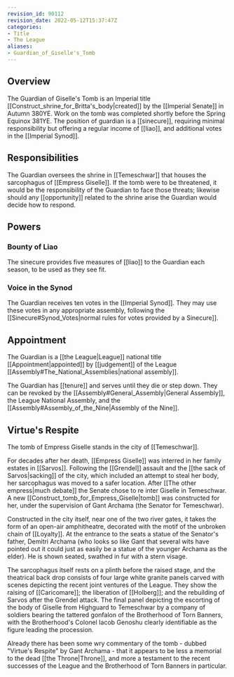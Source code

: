 ```yaml
---
revision_id: 90112
revision_date: 2022-05-12T15:37:47Z
categories:
- Title
- The League
aliases:
- Guardian_of_Giselle's_Tomb
---
```


## Overview
The Guardian of Giselle's Tomb is an Imperial title [[Construct_shrine_for_Britta's_body|created]] by the [[Imperial Senate]] in Autumn 380YE. Work on the tomb was completed shortly before the Spring Equinox 381YE. The position of guardian is a [[sinecure]], requiring minimal responsibility but offering a regular income of [[liao]], and additional votes in the [[Imperial Synod]]. 
## Responsibilities
The Guardian oversees the shrine in [[Temeschwar]] that houses the sarcophagus of  [[Empress Giselle]]. If the tomb were to be threatened, it would be the responsibility of the Guardian to face those threats; likewise should any [[opportunity]] related to the shrine arise the Guardian would decide how to respond.

## Powers
### Bounty of Liao
The sinecure provides five measures of [[liao]] to the Guardian each season, to be used as they see fit.
### Voice in the Synod
The Guardian receives ten votes in the [[Imperial Synod]]. They may use these votes in any appropriate assembly, following the [[Sinecure#Synod_Votes|normal rules for votes provided by a Sinecure]].
## Appointment
The Guardian is a [[the League|League]] national title [[Appointment|appointed]] by [[judgement]] of the League [[Assembly#The_National_Assemblies|national assembly]].

The Guardian has [[tenure]] and serves until they die or step down. They can be revoked by the [[Assembly#General_Assembly|General Assembly]], the League National Assembly, and the [[Assembly#Assembly_of_the_Nine|Assembly of the Nine]].

## Virtue's Respite
The tomb of Empress Giselle stands in the city of [[Temeschwar]].

For decades after her death, [[Empress Giselle]] was interred in her family estates in [[Sarvos]]. Following the [[Grendel]] assault and the [[the sack of Sarvos|sacking]] of the city, which included an attempt to steal her body, her sarcophagus was moved to a safer location. After [[The other empress|much debate]] the Senate chose to re inter Giselle in Temeschwar. A new [[Construct_tomb_for_Empress_Giselle|tomb]] was constructed for her, under the supervision of Gant Archama (the Senator for Temeschwar).

Constructed in the city itself, near one of the two river gates, it takes the form of an open-air amphitheatre, decorated with the motif of the unbroken chain of [[Loyalty]]. At the entrance to the seats a statue of the Senator's father, Demitri Archama (who looks so like Gant that several wits have pointed out it could just as easily be a statue of the younger Archama as the elder). He is shown seated, swathed in fur with a stern visage.

The sarcophagus itself rests on a plinth before the raised stage, and the theatrical back drop consists of four large white granite panels carved with scenes depicting the recent joint ventures of the League. They show the raising of [[Caricomare]]; the liberation of [[Holberg]]; and the rebuilding of Sarvos after the Grendel attack. The final panel depicting the escorting of the body of Giselle from Highguard to Temeschwar by a company of soldiers bearing the tattered gonfalon of the Brotherhood of Torn Banners, with the Brotherhood's Colonel Iacob Genoshu clearly identifiable as the figure leading the procession. 

Already there has been some wry commentary of the tomb - dubbed "Virtue's Respite" by Gant Archama - that it appears to be less a memorial to the dead [[the Throne|Throne]], and more a testament to the recent successes of the League and the Brotherhood of Torn Banners in particular.


